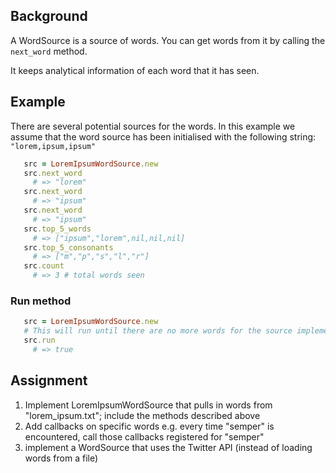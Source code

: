 ## Background

A WordSource is a source of words. You can get words from it by calling the `next_word` method.

It keeps analytical information of each word that it has seen.

## Example

   There are several potential sources for the words. In this example we assume that the word source has been initialised with the following string: `"lorem,ipsum,ipsum"`

```ruby
   src = LoremIpsumWordSource.new
   src.next_word
     # => "lorem"
   src.next_word
     # => "ipsum"
   src.next_word
     # => "ipsum"
   src.top_5_words
     # => ["ipsum","lorem",nil,nil,nil]
   src.top_5_consonants
     # => ["m","p","s","l","r"]
   src.count
     # => 3 # total words seen
```

### Run method

```ruby
   src = LoremIpsumWordSource.new
   # This will run until there are no more words for the source implementation.
   src.run
     # => true
```

## Assignment

1. Implement LoremIpsumWordSource that pulls in words from "lorem_ipsum.txt"; include the methods described above
2. Add callbacks on specific words e.g. every time "semper" is encountered, call those callbacks registered for "semper"
3. implement a WordSource that uses the Twitter API (instead of loading words from a file)
